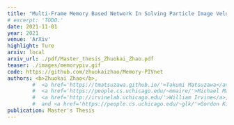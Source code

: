 ```yaml
---
title: "Multi-Frame Memory Based Network In Solving Particle Image Velocimetry"
# excerpt: 'TODO.'
date: 2021-11-01
year: 2021
venue: 'ArXiv'
highlight: Ture
arxiv: local
arxiv_url: ./pdf/Master_thesis_Zhuokai_Zhao.pdf
teaser: ./images/memorypiv.gif
code: https://github.com/zhuokaizhao/Memory-PIVnet
authors: <b>Zhuokai Zhao</b>,
        #  <a href='https://tmatsuzawa.github.io/'>Takumi Matsuzawa</a>,
        #  <a href='https://people.cs.uchicago.edu/~mmaire/'>Michael Maire</a>,
        #  <a href='http://irvinelab.uchicago.edu/'>William Irvine</a>,
        #  and <a href='https://people.cs.uchicago.edu/~glk/'>Gordon Kindlmann</a>
publication: Master's Thesis
---
```

